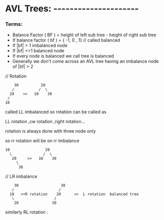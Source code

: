 # AVL Trees: ---------------------

### Terms:
- Balance Factor ( BF ) = height of left sub tree - height of right sub tree 
- If balance factor ( bf ) = { -1, 0 , 1} // called balanced 
- If |bf| > 1  imbalanced node 
- If |bf| <=1  balanced node 
- If every node is balanced we call tree is balanced
- Generally we don't come across an AVL tree having an imbalance node of |bf| > 2


// Rotation 

        30          20
       /           /  \
      20    >>   10    30 
     /
    10 
called LL imbalanced so rotation can be called as 

LL rotation ,cw rotation ,right rotation...

rotation is always done with three node only

so rr rotation will be on rr imbalance 

    10                20      
      \              /  \ 
       20     >>   10    30 
         \ 
          30 

// LR imbalance 

        30                   30
       /                    /  
      10   >>R rotation    20      >>  L rotation  balanced tree
       \                  /
        20               10 
     

similarly RL rotation : 
